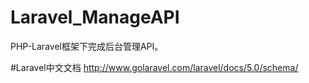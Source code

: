 # Laravel_ManageAPI
PHP-Laravel框架下完成后台管理API。

#Laravel中文文档
http://www.golaravel.com/laravel/docs/5.0/schema/


